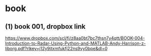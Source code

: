 # book

## (1) book 001, dropbox link
https://www.dropbox.com/scl/fi/z8aa0bt7bc7thsn7y4qtt/BOOK-004-Introduction-to-Radar-Using-Python-and-MATLAB-Andy-Harrison-z-liborg.pdf?rlkey=j12y9itxmfukfj22ns9vy0bpe&dl=0
